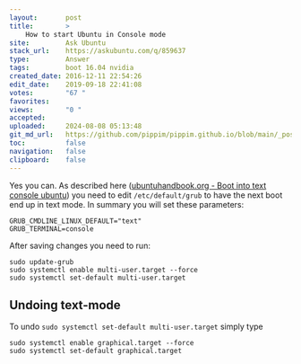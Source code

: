 ```yaml
---
layout:       post
title:        >
    How to start Ubuntu in Console mode
site:         Ask Ubuntu
stack_url:    https://askubuntu.com/q/859637
type:         Answer
tags:         boot 16.04 nvidia
created_date: 2016-12-11 22:54:26
edit_date:    2019-09-18 22:41:08
votes:        "67 "
favorites:    
views:        "0 "
accepted:     
uploaded:     2024-08-08 05:13:48
git_md_url:   https://github.com/pippim/pippim.github.io/blob/main/_posts/2016/2016-12-11-How-to-start-Ubuntu-in-Console-mode.md
toc:          false
navigation:   false
clipboard:    false
---
```


Yes you can. As described here ([ubuntuhandbook.org - Boot into text console ubuntu][1]) you need to edit `/etc/default/grub` to have the next boot end up in text mode. In summary you will set these parameters:

``` 
GRUB_CMDLINE_LINUX_DEFAULT="text"
GRUB_TERMINAL=console
```

After saving changes you need to run:

``` 
sudo update-grub
sudo systemctl enable multi-user.target --force
sudo systemctl set-default multi-user.target
```


  [1]: http://ubuntuhandbook.org/index.php/2014/01/boot-into-text-console-ubuntu-linux-14-04/

## Undoing text-mode

  
To undo `sudo systemctl set-default multi-user.target` simply type 

``` 
sudo systemctl enable graphical.target --force
sudo systemctl set-default graphical.target 
```
